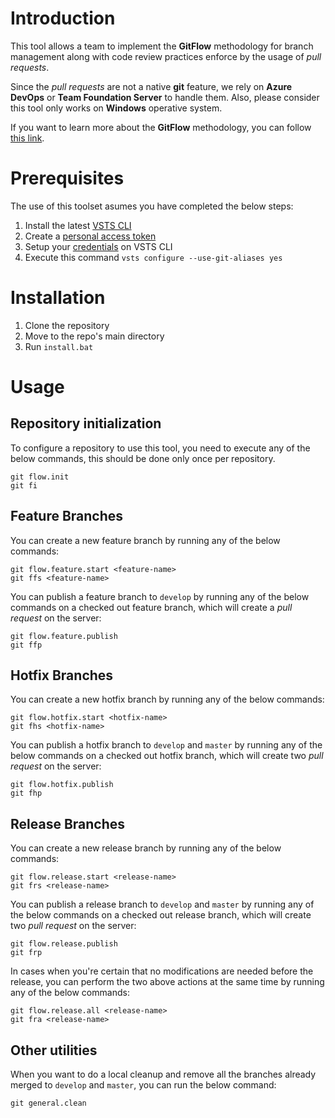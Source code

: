 # Introduction 
This tool allows a team to implement the **GitFlow** methodology for branch management along with code review practices enforce by the usage of *pull requests*. 

Since the *pull requests* are not a native **git** feature, we rely on **Azure DevOps** or **Team Foundation Server** to handle them. Also, please consider this tool only works on **Windows** operative system.

If you want to learn more about the **GitFlow** methodology, you can follow [this link](https://nvie.com/posts/a-successful-git-branching-model/).

# Prerequisites
The use of this toolset asumes you have completed the below steps:
1. Install the latest [VSTS CLI](https://docs.microsoft.com/en-us/cli/vsts/install?view=vsts-cli-latest)
2. Create a [personal access token](https://docs.microsoft.com/en-us/azure/devops/organizations/accounts/use-personal-access-tokens-to-authenticate?view=azure-devops)
3. Setup your [credentials](https://docs.microsoft.com/en-us/cli/vsts/authenticate?view=vsts-cli-latest) on VSTS CLI
4. Execute this command `vsts configure --use-git-aliases yes`

# Installation
1. Clone the repository
2. Move to the repo's main directory
3. Run `install.bat`


# Usage

## Repository initialization

To configure a repository to use this tool, you need to execute any of the below commands, this should be done only once per repository.
```console
git flow.init
git fi
```


## Feature Branches

You can create a new feature branch by running any of the below commands:
```console
git flow.feature.start <feature-name>
git ffs <feature-name>
```

You can publish a feature branch to `develop` by running any of the below commands on a checked out feature branch, which will create a *pull request* on the server:
```console
git flow.feature.publish
git ffp
```


## Hotfix Branches

You can create a new hotfix branch by running any of the below commands:
```console
git flow.hotfix.start <hotfix-name>
git fhs <hotfix-name>
```

You can publish a hotfix branch to `develop` and `master` by running any of the below commands on a checked out hotfix branch, which will create two *pull request* on the server:
```console
git flow.hotfix.publish
git fhp
```


## Release Branches

You can create a new release branch by running any of the below commands:
```console
git flow.release.start <release-name>
git frs <release-name>
```

You can publish a release branch to `develop` and `master` by running any of the below commands on a checked out release branch, which will create two *pull request* on the server:
```console
git flow.release.publish
git frp
```

In cases when you're certain that no modifications are needed before the release, you can perform the two above actions at the same time by running any of the below commands:
```console
git flow.release.all <release-name>
git fra <release-name>
```

## Other utilities

When you want to do a local cleanup and remove all the branches already merged to `develop` and `master`, you can run the below command:
```console
git general.clean
```